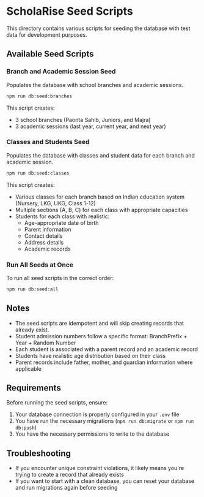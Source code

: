 # ScholaRise Seed Scripts

This directory contains various scripts for seeding the database with test data for development purposes.

## Available Seed Scripts

### Branch and Academic Session Seed
Populates the database with school branches and academic sessions.

```bash
npm run db:seed:branches
```

This script creates:
- 3 school branches (Paonta Sahib, Juniors, and Majra)
- 3 academic sessions (last year, current year, and next year)

### Classes and Students Seed
Populates the database with classes and student data for each branch and academic session.

```bash
npm run db:seed:classes
```

This script creates:
- Various classes for each branch based on Indian education system (Nursery, LKG, UKG, Class 1-12)
- Multiple sections (A, B, C) for each class with appropriate capacities
- Students for each class with realistic:
  - Age-appropriate date of birth
  - Parent information
  - Contact details
  - Address details
  - Academic records

### Run All Seeds at Once
To run all seed scripts in the correct order:

```bash
npm run db:seed:all
```

## Notes

- The seed scripts are idempotent and will skip creating records that already exist.
- Student admission numbers follow a specific format: BranchPrefix + Year + Random Number
- Each student is associated with a parent record and an academic record
- Students have realistic age distribution based on their class
- Parent records include father, mother, and guardian information where applicable

## Requirements

Before running the seed scripts, ensure:
1. Your database connection is properly configured in your `.env` file
2. You have run the necessary migrations (`npm run db:migrate` or `npm run db:push`)
3. You have the necessary permissions to write to the database

## Troubleshooting

- If you encounter unique constraint violations, it likely means you're trying to create a record that already exists
- If you want to start with a clean database, you can reset your database and run migrations again before seeding 